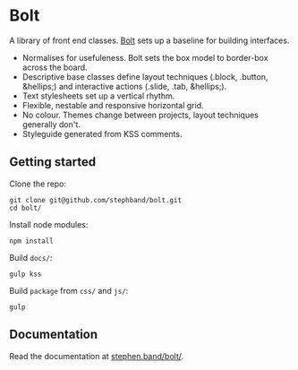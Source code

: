 # Bolt

A library of front end classes. <a href="http://stephen.band/bolt">Bolt</a> sets up a baseline for building interfaces.

* Normalises for usefuleness. Bolt sets the box model to border-box across the board.
* Descriptive base classes define layout techniques (.block, .button, &hellips;) and interactive actions (.slide, .tab, &hellips;).
* Text stylesheets set up a vertical rhythm.
* Flexible, nestable and responsive horizontal grid.
* No colour. Themes change between projects, layout techniques generally don't.
* Styleguide generated from KSS comments.

## Getting started

Clone the repo:

    git clone git@github.com/stephband/bolt.git
    cd bolt/

Install node modules:

    npm install

Build <code>docs/</code>:

    gulp kss

Build <code>package</code> from <code>css/</code> and <code>js/</code>:

    gulp

## Documentation

Read the documentation at <a href="http://stephen.band/bolt">stephen.band/bolt/</a>.

